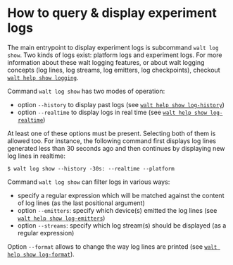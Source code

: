
# How to query & display experiment logs

The main entrypoint to display experiment logs is subcommand `walt log show`.
Two kinds of logs exist: platform logs and experiment logs.
For more information about these walt logging features, or about walt logging concepts (log lines, log streams,
log emitters, log checkpoints), checkout [`walt help show logging`](logging.md).

Command `walt log show` has two modes of operation:
* option `--history` to display past logs (see [`walt help show log-history`](log-history.md))
* option `--realtime` to display logs in real time (see [`walt help show log-realtime`](log-realtime.md))

At least one of these options must be present.
Selecting both of them is allowed too. For instance, the following command first displays log lines
generated less than 30 seconds ago and then continues by displaying new log lines in realtime:
```
$ walt log show --history -30s: --realtime --platform
```

Command `walt log show` can filter logs in various ways:
* specify a regular expression which will be matched against the content of log lines (as the last positional argument)
* option `--emitters`: specify which device(s) emitted the log lines (see [`walt help show log-emitters`](log-emitters.md))
* option `--streams`: specify which log stream(s) should be displayed (as a regular expression)

Option `--format` allows to change the way log lines are printed (see [`walt help show log-format`](log-format.md)).

